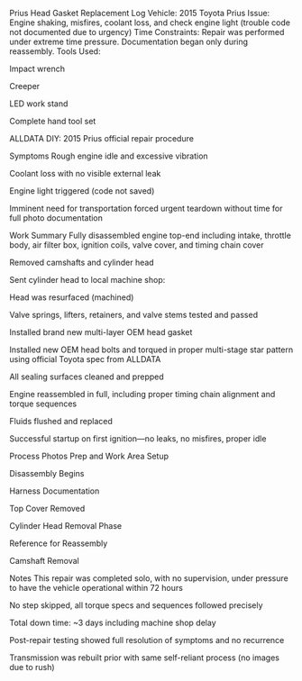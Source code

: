 Prius Head Gasket Replacement Log
Vehicle: 2015 Toyota Prius
Issue: Engine shaking, misfires, coolant loss, and check engine light (trouble code not documented due to urgency)
Time Constraints: Repair was performed under extreme time pressure. Documentation began only during reassembly.
Tools Used:

Impact wrench

Creeper

LED work stand

Complete hand tool set

ALLDATA DIY: 2015 Prius official repair procedure

Symptoms
Rough engine idle and excessive vibration

Coolant loss with no visible external leak

Engine light triggered (code not saved)

Imminent need for transportation forced urgent teardown without time for full photo documentation

Work Summary
Fully disassembled engine top-end including intake, throttle body, air filter box, ignition coils, valve cover, and timing chain cover

Removed camshafts and cylinder head

Sent cylinder head to local machine shop:

Head was resurfaced (machined)

Valve springs, lifters, retainers, and valve stems tested and passed

Installed brand new multi-layer OEM head gasket

Installed new OEM head bolts and torqued in proper multi-stage star pattern using official Toyota spec from ALLDATA

All sealing surfaces cleaned and prepped

Engine reassembled in full, including proper timing chain alignment and torque sequences

Fluids flushed and replaced

Successful startup on first ignition—no leaks, no misfires, proper idle

Process Photos
Prep and Work Area Setup


Disassembly Begins


Harness Documentation


Top Cover Removed


Cylinder Head Removal Phase


Reference for Reassembly


Camshaft Removal


Notes
This repair was completed solo, with no supervision, under pressure to have the vehicle operational within 72 hours

No step skipped, all torque specs and sequences followed precisely

Total down time: ~3 days including machine shop delay

Post-repair testing showed full resolution of symptoms and no recurrence

Transmission was rebuilt prior with same self-reliant process (no images due to rush)
